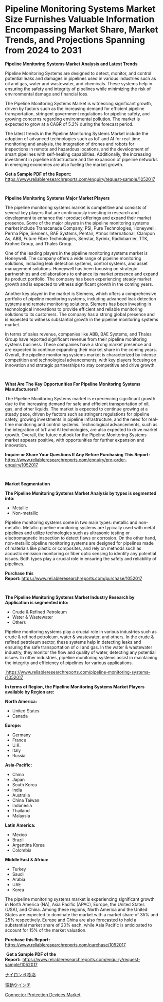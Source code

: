 <p><h1>Pipeline Monitoring Systems Market Size Furnishes Valuable Information Encompassing Market Share, Market Trends, and Projections Spanning from 2024 to 2031</h1></p><p><strong>Pipeline Monitoring Systems Market Analysis and Latest Trends</strong></p>
<p><p>Pipeline Monitoring Systems are designed to detect, monitor, and control potential leaks and damages in pipelines used in various industries such as oil and gas, water and wastewater, and chemicals. These systems help in ensuring the safety and integrity of pipelines while minimizing the risk of environmental damage and financial loss.</p><p>The Pipeline Monitoring Systems Market is witnessing significant growth, driven by factors such as the increasing demand for efficient pipeline transportation, stringent government regulations for pipeline safety, and growing concerns regarding environmental pollution. The market is expected to grow at a CAGR of 5.2% during the forecast period.</p><p>The latest trends in the Pipeline Monitoring Systems Market include the adoption of advanced technologies such as IoT and AI for real-time monitoring and analysis, the integration of drones and robots for inspections in remote and hazardous locations, and the development of smart pipelines with self-healing capabilities. Additionally, the increasing investment in pipeline infrastructure and the expansion of pipeline networks in emerging economies are also fueling the market growth.</p></p>
<p><strong>Get a Sample PDF of the Report:&nbsp;</strong> <a href="https://www.reliableresearchreports.com/enquiry/request-sample/1052017">https://www.reliableresearchreports.com/enquiry/request-sample/1052017</a></p>
<p>&nbsp;</p>
<p><strong>Pipeline Monitoring Systems Major Market Players</strong></p>
<p><p>The pipeline monitoring systems market is competitive and consists of several key players that are continuously investing in research and development to enhance their product offerings and expand their market presence. Some of the major players in the pipeline monitoring systems market include Transcanada Company, PSI, Pure Technologies, Honeywell, Perma Pipe, Siemens, BAE Systems, Pentair, Atmos International, Clampon As, ABB, Future Fibre Technologies, Senstar, Syrinix, Radiobarrier, TTK, Krohne Group, and Thales Group.</p><p>One of the leading players in the pipeline monitoring systems market is Honeywell. The company offers a wide range of pipeline monitoring solutions, including leak detection systems, control systems, and asset management solutions. Honeywell has been focusing on strategic partnerships and collaborations to enhance its market presence and expand its product portfolio. The company has been experiencing steady market growth and is expected to witness significant growth in the coming years.</p><p>Another key player in the market is Siemens, which offers a comprehensive portfolio of pipeline monitoring systems, including advanced leak detection systems and remote monitoring solutions. Siemens has been investing in technological innovations to provide efficient and reliable monitoring solutions to its customers. The company has a strong global presence and is expected to witness substantial growth in the pipeline monitoring systems market.</p><p>In terms of sales revenue, companies like ABB, BAE Systems, and Thales Group have reported significant revenue from their pipeline monitoring systems business. These companies have a strong market presence and are expected to continue expanding their market share in the coming years. Overall, the pipeline monitoring systems market is characterized by intense competition and technological advancements, with key players focusing on innovation and strategic partnerships to stay competitive and drive growth.</p></p>
<p>&nbsp;</p>
<p><strong>What Are The Key Opportunities For Pipeline Monitoring Systems Manufacturers?</strong></p>
<p><p>The Pipeline Monitoring Systems market is experiencing significant growth due to the increasing demand for safe and efficient transportation of oil, gas, and other liquids. The market is expected to continue growing at a steady pace, driven by factors such as stringent regulations for pipeline safety, growing investments in pipeline infrastructure, and the need for real-time monitoring and control systems. Technological advancements, such as the integration of IoT and AI technologies, are also expected to drive market growth. Overall, the future outlook for the Pipeline Monitoring Systems market appears positive, with opportunities for further expansion and innovation.</p></p>
<p><strong>Inquire or Share Your Questions If Any Before Purchasing This Report:</strong> <a href="https://www.reliableresearchreports.com/enquiry/pre-order-enquiry/1052017">https://www.reliableresearchreports.com/enquiry/pre-order-enquiry/1052017</a></p>
<p>&nbsp;</p>
<p><strong>Market Segmentation</strong></p>
<p><strong>The Pipeline Monitoring Systems Market Analysis by types is segmented into:</strong></p>
<p><ul><li>Metallic</li><li>Non-metallic</li></ul></p>
<p><p>Pipeline monitoring systems come in two main types: metallic and non-metallic. Metallic pipeline monitoring systems are typically used with metal pipelines and utilize technologies such as ultrasonic testing or electromagnetic inspection to detect flaws or corrosion. On the other hand, non-metallic pipeline monitoring systems are designed for pipelines made of materials like plastic or composites, and rely on methods such as acoustic emission monitoring or fiber optic sensing to identify any potential issues. Both types play a crucial role in ensuring the safety and reliability of pipelines.</p></p>
<p><strong>Purchase this Report:&nbsp;</strong><a href="https://www.reliableresearchreports.com/purchase/1052017">https://www.reliableresearchreports.com/purchase/1052017</a></p>
<p>&nbsp;</p>
<p><strong>The Pipeline Monitoring Systems Market Industry Research by Application is segmented into:</strong></p>
<p><ul><li>Crude & Refined Petroleum</li><li>Water & Wastewater</li><li>Others</li></ul></p>
<p><p>Pipeline monitoring systems play a crucial role in various industries such as crude & refined petroleum, water & wastewater, and others. In the crude & refined petroleum sector, these systems help in detecting leaks and ensuring the safe transportation of oil and gas. In the water & wastewater industry, they monitor the flow and quality of water, detecting any potential issues. In other industries, pipeline monitoring systems assist in maintaining the integrity and efficiency of pipelines for various applications.</p></p>
<p><a href="https://www.reliableresearchreports.com/pipeline-monitoring-systems-r1052017">&nbsp;https://www.reliableresearchreports.com/pipeline-monitoring-systems-r1052017</a></p>
<p><strong>In terms of Region, the Pipeline Monitoring Systems Market Players available by Region are:</strong></p>
<p>
    <p> <strong> North America: </strong>
        <ul>
            <li>United States</li>
            <li>Canada</li>
        </ul>
        </p> 
    <p> <strong> Europe: </strong>
        <ul>
            <li>Germany</li>
            <li>France</li>
            <li>U.K.</li>
            <li>Italy</li>
            <li>Russia</li>
        </ul>
        </p> 
    <p> <strong> Asia-Pacific: </strong>
        <ul>
            <li>China</li>
            <li>Japan</li>
            <li>South Korea</li>
            <li>India</li>
            <li>Australia</li>
            <li>China Taiwan</li>
            <li>Indonesia</li>
            <li>Thailand</li>
            <li>Malaysia</li>
        </ul>
        </p> 
    <p> <strong> Latin America: </strong>
        <ul>
            <li>Mexico</li>
            <li>Brazil</li>
            <li>Argentina Korea</li>
            <li>Colombia</li>
        </ul>
        </p> 
    <p> <strong> Middle East & Africa: </strong>
        <ul>
            <li>Turkey</li>
            <li>Saudi</li>
            <li>Arabia</li>
            <li>UAE</li>
            <li>Korea</li>
        </ul>
    </p>
    </p>
<p><p>The pipeline monitoring systems market is experiencing significant growth in North America (NA), Asia Pacific (APAC), Europe, the United States (USA), and China. Among these regions, North America and the United States are expected to dominate the market with a market share of 35% and 25% respectively. Europe and China are also forecasted to hold a substantial market share of 20% each, while Asia Pacific is anticipated to account for 15% of the market valuation.</p></p>
<p><strong>Purchase this Report: </strong><a href="https://www.reliableresearchreports.com/purchase/1052017">https://www.reliableresearchreports.com/purchase/1052017</a></p>
<p>&nbsp;<strong>Get a Sample PDF of the Report:&nbsp;&nbsp;</strong><a href="https://www.reliableresearchreports.com/enquiry/request-sample/1052017">https://www.reliableresearchreports.com/enquiry/request-sample/1052017</a></p>
<p><strong></strong></p>
<p><p><a href="https://github.com/AylinBeier/Market-Research-Report-List-1/blob/main/887658817902.md">ナイロン 6 樹脂</a></p><p><a href="https://github.com/oqxogxyvqe90775/Market-Research-Report-List-2/blob/main/635884561041.md">電動ウインチ</a></p><p><a href="https://www.linkedin.com/pulse/global-connector-protection-devices-market-types-applications-major-c2ekf">Connector Protection Devices Market</a></p></p>